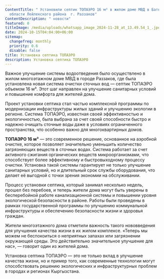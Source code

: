```yaml
---
ContentTitle: " Установили септик ТОПАЭРО 16 м³ в жилом доме МВД в Баткенской
  области Лейлекского района  г. Раззаков"
ContentDescription: " новости"
featured: 0
titleImage: /media/uploads/whatsapp_image_2024-11-28_at_13.49.54_1_.jpeg
date: 2024-10-15T04:04:00+06:00
sitemap:
  changefreq: monthly
  priority: 0.6
  disable: false
title: Установка септика ТОПАЭРО
description: Установка септика ТОПАЭРО
---
```

 Важное улучшение системы водоотведения было осуществлено в жилом многоэтажном доме МВД в городе Раззаков, где была установлена новая система очистки сточных вод — септик ТОПАЭРО объемом 16 м³. Этот шаг направлен на улучшение санитарных условий и повышение комфорта для жителей дома.

Проект установки септика стал частью комплексной программы по модернизации инфраструктуры жилых зданий и улучшению экологии в регионе. Система ТОПАЭРО, известная своей эффективностью и экологичностью, была выбрана за счет своей способности быстро и надежно очищать сточные воды даже в условиях ограниченного пространства, что особенно важно для многоквартирных домов.

**ТОПАЭРО 16 м³** — это современное решение, основанное на аэробной очистке, которое позволяет значительно уменьшить количество загрязняющих веществ в сточных водах. Система работает за счет активного сжигания органических веществ микроорганизмами, что способствует более эффективному и быстровыходному процессу очистки. Установка такой системы гарантирует не только улучшение санитарных условий, но и длительный срок службы оборудования, что делает её выгодной с точки зрения экономии на обслуживании.

Процесс установки септика, который занимал несколько недель, прошел без перебоев, и теперь жители дома могут быть уверены в бесперебойной работе канализационной системы и повышении уровня экологической безопасности в районе. Работы были проведены в рамках государственной программы по улучшению коммунальной инфраструктуры и обеспечению безопасности жизни и здоровья граждан.

Жители многоэтажного дома отметили важность такого нововведения для улучшения качества жизни в их жилом комплексе. «Теперь мы можем не беспокоиться о неприятных запахах или загрязнении окружающей среды. Это действительно значительное улучшение для нас», — говорит один из жителей дома.

Установка септика ТОПАЭРО — это не только вклад в улучшение качества жизни, но и пример того, как современные технологии могут способствовать решению экологических и инфраструктурных проблем в городах и регионах Кыргызстана.
